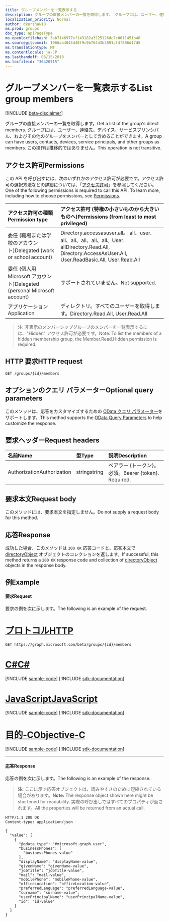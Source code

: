 ```yaml
---
title: グループメンバーを一覧表示する
description: グループの直接メンバーの一覧を取得します。 グループには、ユーザー、連絡先、デバイス、サービスプリンシパル、およびその他のグループをメンバーとして含めることができます。 この操作は推移的ではありません。
localization_priority: Normal
author: dkershaw10
ms.prod: groups
doc_type: apiPageType
ms.openlocfilehash: 3ab7146977ef143182a3225126dc7c0611451b40
ms.sourcegitcommit: 1066aa4045d48f9c9b764d3b2891cf4f806d17d5
ms.translationtype: MT
ms.contentlocale: ja-JP
ms.lasthandoff: 08/15/2019
ms.locfileid: "36420715"
---
```

# <a name="list-group-members"></a><span data-ttu-id="78556-105">グループメンバーを一覧表示する</span><span class="sxs-lookup"><span data-stu-id="78556-105">List group members</span></span>

[!INCLUDE [beta-disclaimer](../../includes/beta-disclaimer.md)]

<span data-ttu-id="78556-106">グループの直接メンバーの一覧を取得します。</span><span class="sxs-lookup"><span data-stu-id="78556-106">Get a list of the group's direct members.</span></span> <span data-ttu-id="78556-107">グループには、ユーザー、連絡先、デバイス、サービスプリンシパル、およびその他のグループをメンバーとして含めることができます。</span><span class="sxs-lookup"><span data-stu-id="78556-107">A group can have users, contacts, devices, service principals, and other groups as members.</span></span> <span data-ttu-id="78556-108">この操作は推移的ではありません。</span><span class="sxs-lookup"><span data-stu-id="78556-108">This operation is not transitive.</span></span>

## <a name="permissions"></a><span data-ttu-id="78556-109">アクセス許可</span><span class="sxs-lookup"><span data-stu-id="78556-109">Permissions</span></span>

<span data-ttu-id="78556-p103">この API を呼び出すには、次のいずれかのアクセス許可が必要です。アクセス許可の選択方法などの詳細については、「[アクセス許可](/graph/permissions-reference)」を参照してください。</span><span class="sxs-lookup"><span data-stu-id="78556-p103">One of the following permissions is required to call this API. To learn more, including how to choose permissions, see [Permissions](/graph/permissions-reference).</span></span>

|<span data-ttu-id="78556-112">アクセス許可の種類</span><span class="sxs-lookup"><span data-stu-id="78556-112">Permission type</span></span>      | <span data-ttu-id="78556-113">アクセス許可 (特権の小さいものから大きいものへ)</span><span class="sxs-lookup"><span data-stu-id="78556-113">Permissions (from least to most privileged)</span></span>              |
|:--------------------|:---------------------------------------------------------|
|<span data-ttu-id="78556-114">委任 (職場または学校のアカウント)</span><span class="sxs-lookup"><span data-stu-id="78556-114">Delegated (work or school account)</span></span> | <span data-ttu-id="78556-115">Directory.accessasuser.all。 all、user. all、all、all、all、all、User. all</span><span class="sxs-lookup"><span data-stu-id="78556-115">Directory.Read.All, Directory.AccessAsUser.All, User.ReadBasic.All, User.Read.All</span></span>    |
|<span data-ttu-id="78556-116">委任 (個人用 Microsoft アカウント)</span><span class="sxs-lookup"><span data-stu-id="78556-116">Delegated (personal Microsoft account)</span></span> | <span data-ttu-id="78556-117">サポートされていません。</span><span class="sxs-lookup"><span data-stu-id="78556-117">Not supported.</span></span>    |
|<span data-ttu-id="78556-118">アプリケーション</span><span class="sxs-lookup"><span data-stu-id="78556-118">Application</span></span> | <span data-ttu-id="78556-119">ディレクトリ。すべてのユーザーを取得します。</span><span class="sxs-lookup"><span data-stu-id="78556-119">Directory.Read.All, User.Read.All</span></span> |

> <span data-ttu-id="78556-120">注: 非表示のメンバーシップグループのメンバーを一覧表示するには、"Hidden" アクセス許可が必要です。</span><span class="sxs-lookup"><span data-stu-id="78556-120">Note: To list the members of a hidden membership group, the Member.Read.Hidden permission is required.</span></span>
 
## <a name="http-request"></a><span data-ttu-id="78556-121">HTTP 要求</span><span class="sxs-lookup"><span data-stu-id="78556-121">HTTP request</span></span>
<!-- { "blockType": "ignored" } -->
```http
GET /groups/{id}/members
```

## <a name="optional-query-parameters"></a><span data-ttu-id="78556-122">オプションのクエリ パラメーター</span><span class="sxs-lookup"><span data-stu-id="78556-122">Optional query parameters</span></span>
<span data-ttu-id="78556-123">このメソッドは、応答をカスタマイズするための [OData クエリ パラメーター](/graph/query-parameters)をサポートします。</span><span class="sxs-lookup"><span data-stu-id="78556-123">This method supports the [OData Query Parameters](/graph/query-parameters) to help customize the response.</span></span>

## <a name="request-headers"></a><span data-ttu-id="78556-124">要求ヘッダー</span><span class="sxs-lookup"><span data-stu-id="78556-124">Request headers</span></span>
| <span data-ttu-id="78556-125">名前</span><span class="sxs-lookup"><span data-stu-id="78556-125">Name</span></span>       | <span data-ttu-id="78556-126">型</span><span class="sxs-lookup"><span data-stu-id="78556-126">Type</span></span> | <span data-ttu-id="78556-127">説明</span><span class="sxs-lookup"><span data-stu-id="78556-127">Description</span></span>|
|:-----------|:------|:----------|
| <span data-ttu-id="78556-128">Authorization</span><span class="sxs-lookup"><span data-stu-id="78556-128">Authorization</span></span>  | <span data-ttu-id="78556-129">string</span><span class="sxs-lookup"><span data-stu-id="78556-129">string</span></span>  | <span data-ttu-id="78556-p104">ベアラー {トークン}。必須。</span><span class="sxs-lookup"><span data-stu-id="78556-p104">Bearer {token}. Required.</span></span> |

## <a name="request-body"></a><span data-ttu-id="78556-132">要求本文</span><span class="sxs-lookup"><span data-stu-id="78556-132">Request body</span></span>
<span data-ttu-id="78556-133">このメソッドには、要求本文を指定しません。</span><span class="sxs-lookup"><span data-stu-id="78556-133">Do not supply a request body for this method.</span></span>

## <a name="response"></a><span data-ttu-id="78556-134">応答</span><span class="sxs-lookup"><span data-stu-id="78556-134">Response</span></span>
<span data-ttu-id="78556-135">成功した場合、このメソッドは `200 OK` 応答コードと、応答本文で [directoryObject](../resources/directoryobject.md) オブジェクトのコレクションを返します。</span><span class="sxs-lookup"><span data-stu-id="78556-135">If successful, this method returns a `200 OK` response code and collection of [directoryObject](../resources/directoryobject.md) objects in the response body.</span></span>

## <a name="example"></a><span data-ttu-id="78556-136">例</span><span class="sxs-lookup"><span data-stu-id="78556-136">Example</span></span>
#### <a name="request"></a><span data-ttu-id="78556-137">要求</span><span class="sxs-lookup"><span data-stu-id="78556-137">Request</span></span>
<span data-ttu-id="78556-138">要求の例を次に示します。</span><span class="sxs-lookup"><span data-stu-id="78556-138">The following is an example of the request.</span></span>

# <a name="httptabhttp"></a>[<span data-ttu-id="78556-139">プロトコル</span><span class="sxs-lookup"><span data-stu-id="78556-139">HTTP</span></span>](#tab/http)
<!-- {
  "blockType": "request",
  "name": "get_group_members"
}-->
```http
GET https://graph.microsoft.com/beta/groups/{id}/members
```
# <a name="ctabcsharp"></a>[<span data-ttu-id="78556-140">C#</span><span class="sxs-lookup"><span data-stu-id="78556-140">C#</span></span>](#tab/csharp)
[!INCLUDE [sample-code](../includes/snippets/csharp/get-group-members-csharp-snippets.md)]
[!INCLUDE [sdk-documentation](../includes/snippets/snippets-sdk-documentation-link.md)]

# <a name="javascripttabjavascript"></a>[<span data-ttu-id="78556-141">JavaScript</span><span class="sxs-lookup"><span data-stu-id="78556-141">JavaScript</span></span>](#tab/javascript)
[!INCLUDE [sample-code](../includes/snippets/javascript/get-group-members-javascript-snippets.md)]
[!INCLUDE [sdk-documentation](../includes/snippets/snippets-sdk-documentation-link.md)]

# <a name="objective-ctabobjc"></a>[<span data-ttu-id="78556-142">目的-C</span><span class="sxs-lookup"><span data-stu-id="78556-142">Objective-C</span></span>](#tab/objc)
[!INCLUDE [sample-code](../includes/snippets/objc/get-group-members-objc-snippets.md)]
[!INCLUDE [sdk-documentation](../includes/snippets/snippets-sdk-documentation-link.md)]

---


#### <a name="response"></a><span data-ttu-id="78556-143">応答</span><span class="sxs-lookup"><span data-stu-id="78556-143">Response</span></span>
<span data-ttu-id="78556-144">応答の例を次に示します。</span><span class="sxs-lookup"><span data-stu-id="78556-144">The following is an example of the response.</span></span>
><span data-ttu-id="78556-145">**注:** ここに示す応答オブジェクトは、読みやすさのために短縮されている場合があります。</span><span class="sxs-lookup"><span data-stu-id="78556-145">**Note:** The response object shown here might be shortened for readability.</span></span> <span data-ttu-id="78556-146">実際の呼び出しではすべてのプロパティが返されます。</span><span class="sxs-lookup"><span data-stu-id="78556-146">All the properties will be returned from an actual call.</span></span>
<!-- {
  "blockType": "response",
  "truncated": true,
  "@odata.type": "microsoft.graph.directoryObject",
  "isCollection": true
} -->
```http
HTTP/1.1 200 OK
Content-type: application/json

{
  "value": [
    {
      "@odata.type": "#microsoft.graph.user",
      "businessPhones": [
        "businessPhones-value"
      ],
      "displayName": "displayName-value",
      "givenName": "givenName-value",
      "jobTitle": "jobTitle-value",
      "mail": "mail-value",
      "mobilePhone": "mobilePhone-value",
      "officeLocation": "officeLocation-value",
      "preferredLanguage": "preferredLanguage-value",
      "surname": "surname-value",
      "userPrincipalName": "userPrincipalName-value",
      "id": "id-value"
    }
  ]
}
```

<!-- uuid: 8fcb5dbc-d5aa-4681-8e31-b001d5168d79
2015-10-25 14:57:30 UTC -->
<!--
{
  "type": "#page.annotation",
  "description": "List group members",
  "keywords": "",
  "section": "documentation",
  "tocPath": "",
  "suppressions": [
  ]
}
-->
